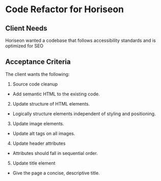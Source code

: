 # Code Refactor for Horiseon

## Client Needs

Horiseon wanted a codebase that follows accessibility standards and is optimized for SEO

## Acceptance Criteria

The client wants the following:

1. Source code cleanup
 - Add semantic HTML to the existing code. 
2. Update structure of HTML elements. 
 - Logically structure elements independent of styling and positioning. 
3. Update image elements. 
 - Update alt tags on all images. 
4. Update header attributes 
 - Attributes should fall in sequential order. 
5. Update title element 
 - Give the page a concise, descriptive title.
